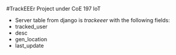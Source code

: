 #TrackEEEr Project under CoE 197 IoT

- Server table from django is _trackeeer_ with the following fields:
 - tracked_user
 - desc
 - gen_location
 - last_update